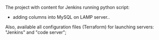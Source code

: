 The project with content for Jenkins running python script:
  - adding columns into MySQL on LAMP server..

Also, available all configuration files (Terraform) for launching servers: "Jenkins" and "code server";
